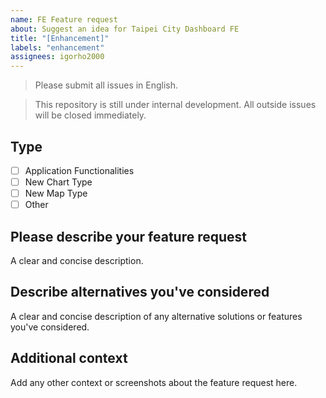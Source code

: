 ```yaml
---
name: FE Feature request
about: Suggest an idea for Taipei City Dashboard FE
title: "[Enhancement]"
labels: "enhancement"
assignees: igorho2000
---
```


> Please submit all issues in English.

> This repository is still under internal development. All outside issues will be closed immediately.

## Type

- [ ] Application Functionalities
- [ ] New Chart Type
- [ ] New Map Type
- [ ] Other

## Please describe your feature request

A clear and concise description.

## Describe alternatives you've considered

A clear and concise description of any alternative solutions or features you've considered.

## Additional context

Add any other context or screenshots about the feature request here.

